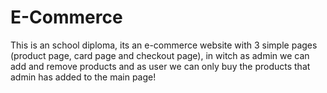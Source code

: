 # E-Commerce

This is an school diploma, its an e-commerce website with 3 simple pages (product page, card page and checkout page), in witch as admin we can add and remove products and as user we can only buy the products that admin has added to the main page!
